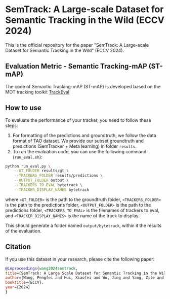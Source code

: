 # SemTrack: A Large-scale Dataset for Semantic Tracking in the Wild (ECCV 2024)


This is the official repository for the paper "SemTrack: A Large-scale Dataset for Semantic Tracking in the Wild" (ECCV 2024).

## Evaluation Metric - Semantic Tracking-mAP (ST-mAP)

The code of Semantic Tracking-mAP (ST-mAP) is developed based on the MOT tracking toolkit [TrackEval](https://github.com/JonathonLuiten/TrackEval)

## How to use
To evaluate the performance of your tracker, you need to follow these steps:

1. For formatting of the predictions and groundtruth, we follow the data format of TAO dataset. We provide our subset groundtruth and predictions (SemTracker + Meta learning) in folder `results`.
2. To run the evaluation code, you can use the following command (`run_eval.sh`):

```bash
python run_eval.py \
    --GT_FOLDER results/gt \
    --TRACKERS_FOLDER results/predictions \
    --OUTPUT_FOLDER output \
    --TRACKERS_TO_EVAL bytetrack \
    --TRACKER_DISPLAY_NAMES bytetrack
```

where `<GT_FOLDER>` is the path to the groundtruth folder, `<TRACKERS_FOLDER>` is the path to the predictions folder, `<OUTPUT_FOLDER>` is the path to the predictions folder, `<TRACKERS_TO_EVAL>` is the filenames of trackers to eval, and `<TRACKER_DISPLAY_NAMES>` is the name of the track to display.

This should generate a folder named `output/bytetrack`, within it the results of the evaluation.

## Citation

If you use this dataset in your research, please cite the following paper:

```bibtex
@inproceedings{wang2024semtrack,
title={SemTrack: A Large Scale Dataset for Semantic Tracking in the Wild},
author={Wang, Pengfei and Hui, Xiaofei and Wu, Jing and Yang, Zile and Ong, Kian Eng and Zhao, Xinge and Lu, Beijia and Huang, Dezhao and Ling, Evan and Chen, Weiling and Ma, Keng Teck and Hur, Minhoe and Liu, Jun},
booktitle={ECCV},
year={2024}
}
```